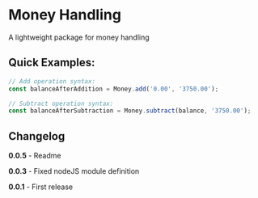 # Money Handling

A lightweight package for money handling

## Quick Examples:

```javascript
// Add operation syntax:
const balanceAfterAddition = Money.add('0.00', '3750.00');

// Subtract operation syntax:
const balanceAfterSubtraction = Money.subtract(balance, '3750.00');
```

## Changelog

**0.0.5** - Readme

**0.0.3** - Fixed nodeJS module definition

**0.0.1** - First release